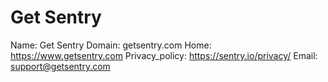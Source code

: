
# Get Sentry

Name: Get Sentry
Domain: getsentry.com
Home: https://www.getsentry.com
Privacy_policy: https://sentry.io/privacy/
Email: support@getsentry.com
